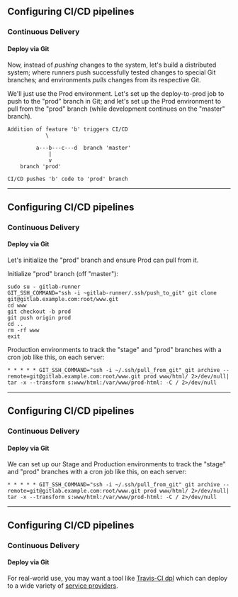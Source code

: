 ## Configuring CI/CD pipelines
### Continuous Delivery
#### Deploy via Git

Now, instead of _pushing_ changes to the system,
let's build a distributed system; where runners push successfully
tested changes to special Git branches; and environments
_pulls_ changes from its respective Git.

We'll just use the Prod environment. Let's set up the deploy-to-prod
job to push to the "prod" branch in Git; and let's set up the Prod
environment to pull from the "prod" branch (while development continues
on the "master" branch).

```text 
Addition of feature 'b' triggers CI/CD 
            \

         a---b---c---d  branch 'master'
             |
             v
    branch 'prod' 

CI/CD pushes 'b' code to 'prod' branch

```
---

## Configuring CI/CD pipelines
### Continuous Delivery
#### Deploy via Git

Let's initialize the "prod" branch and ensure Prod can pull from it.

Initialize "prod" branch (off "master"):

```console
sudo su - gitlab-runner
GIT_SSH_COMMAND="ssh -i ~gitlab-runner/.ssh/push_to_git" git clone git@gitlab.example.com:root/www.git 
cd www
git checkout -b prod
git push origin prod
cd ..
rm -rf www
exit
```


Production environments to track the "stage" and "prod" branches with a cron job like this, on each server:

```
* * * * * GIT_SSH_COMMAND="ssh -i ~/.ssh/pull_from_git" git archive --remote=git@gitlab.example.com:root/www.git prod www/html/ 2>/dev/null| tar -x --transform s:www/html:/var/www/prod-html: -C / 2>/dev/null
```

---

## Configuring CI/CD pipelines
### Continuous Delivery
#### Deploy via Git

We can set up our Stage and Production environments to track the "stage" and "prod" branches with a cron job like this, on each server:

```
* * * * * GIT_SSH_COMMAND="ssh -i ~/.ssh/pull_from_git" git archive --remote=git@gitlab.example.com:root/www.git prod www/html/ 2>/dev/null| tar -x --transform s:www/html:/var/www/prod-html: -C / 2>/dev/null
```

---
## Configuring CI/CD pipelines
### Continuous Delivery
#### Deploy via Git

For real-world use, you may want a tool like [Travis-CI dpl](https://docs.gitlab.com/ce/ci/examples/deployment/README.html) 
which can deploy to a wide variety of [service providers](https://github.com/travis-ci/dpl#supported-providers). 
